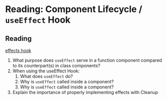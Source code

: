 Reading: Component Lifecycle / `useEffect` Hook
===============================================

Reading
-------

[effects hook](https://reactjs.org/docs/hooks-effect.html)

1. What purpose does `useEffect` serve in a function component compared to its counterpart(s) in class components?
2. When using the useEffect Hook:
    1. What does `useEffect` do?
    2. Why is `useEffect` called inside a component?
    3. Why is `useEffect` called inside a component?
3. Explain the importance of properly implementing effects with Cleanup